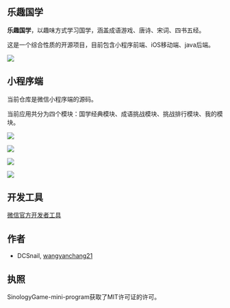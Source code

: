 
## 乐趣国学

**乐趣国学**，以趣味方式学习国学，涵盖成语游戏、唐诗、宋词、四书五经。

这是一个综合性质的开源项目，目前包含小程序前端、iOS移动端、java后端。

![](https://raw.githubusercontent.com/wangyanchang21/SinologyGame-mini-program/master/images/sinology-publicity.png)


## 小程序端

当前仓库是微信小程序端的源码。

当前应用共分为四个模块：国学经典模块、成语挑战模块、挑战排行模块、我的模块。

![](https://raw.githubusercontent.com/wangyanchang21/SinologyGame-mini-program/master/images/sinology.png)

![](https://raw.githubusercontent.com/wangyanchang21/SinologyGame-mini-program/master/images/challenge.png)

![](https://raw.githubusercontent.com/wangyanchang21/SinologyGame-mini-program/master/images/rank.png)

![](https://raw.githubusercontent.com/wangyanchang21/SinologyGame-mini-program/master/images/me.png)


## 开发工具

[微信官方开发者工具](https://developers.weixin.qq.com/miniprogram/dev/devtools/download.html)

## 作者

- DCSnail, [wangyanchang21](https://github.com/wangyanchang21)

## 执照

SinologyGame-mini-program获取了MIT许可证的许可。
